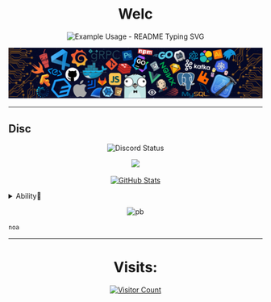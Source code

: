 <h1 align="center">
  Welc
</h1>

<p align="center">
  <img src="https://readme-typing-svg.demolab.com/?lines=Persian+Gulf!;Don't+Forget+To+Join+The+Server!&font=Fira%20Code&center=true&width=380&height=50&duration=4000&pause=1000" alt="Example Usage - README Typing SVG">
</p>

<p align="center">
  <img src="https://raw.githubusercontent.com/KevinPatel04/KevinPatel04/master/header.png" alt="s1834">
 </p>

---

## Disc

<div align="center">
  <img alt='Discord Status' src='https://lanyard.cnrad.dev/api/530257809410097162' />
</div>

<p align="center">
<img src="http://invidget.switchblade.xyz/Z8BuAbc5cX"/>
</p>

<p align="center">
  <a href="https://github.com/apanthis">
    <img height="300" width="500" src="https://github-readme-stats.vercel.app/api?username=apanthis&count_private=true&show_icons=true&theme=chartreuse-dark" alt="GitHub Stats">
  </a>
</p>

<details>
  <summary>Ability🌴</summary>
  

<p align="center">
 Dev Setup
</p>

<p align="center">
<img src="https://img.shields.io/badge/Windows-0078D6?style=flate&logo=windows&logoColor=white"> 
<img src="https://img.shields.io/badge/Chrome-EA4335.svg?&style=flat-square&logo=google-chrome&logoColor=FABC0C"> 
<img src="https://img.shields.io/badge/VS Code-3799ce?style=flat-square&logo=visual-studio-code&logoColor=007ACC">
<img src="https://img.shields.io/badge/Terminal-300a24.svg?&style=flat-square&logo=powershell&logoColor=white"> 
<img src="https://img.shields.io/badge/Ubuntu-E95420?style=flat&logo=ubuntu&logoColor=white">
</p>






<p align="center">
 Languages And Tools
</p>
<p align="center">
  <!-- For more icons please follow  https://github.com/MikeCodesDotNET/ColoredBadges -->
  <img src="https://raw.githubusercontent.com/8bithemant/8bithemant/master/svg/dev/languages/html.svg" alt="html" style="vertical-align:top; margin:4px">    
  <img src="https://raw.githubusercontent.com/8bithemant/8bithemant/master/svg/dev/languages/csharp.svg" alt="csharp" style="vertical-align:top; margin:4px">
  <img src="https://raw.githubusercontent.com/MikeCodesDotNET/ColoredBadges/master/svg/dev/frameworks/nodejs_larger.svg" alt="nodejs" style="vertical-align:top; margin:4px">
  <img src="https://raw.githubusercontent.com/8bithemant/8bithemant/master/svg/dev/languages/python.svg" alt="python" style="vertical-align:top; margin:4px">
  <img src="https://raw.githubusercontent.com/MikeCodesDotNET/ColoredBadges/master/svg/dev/languages/js.svg" alt="js" style="vertical-align:top; margin:4px">
</p>
</details>

<p align="center">
  <img src="https://media.discordapp.net/attachments/608711494279888952/1281815060074860554/b8b19493ebe9a187dbcac61ecbc1acad.gif?ex=67cb0d8d&is=67c9bc0d&hm=852e31fccc5d8e2c6e9dc06e6a360d0022a8e2ab9386d3565af8c8b940b3ba82&=" alt="pb" />
</p>

```md
noa 
```
---

<h1 align="center">Visits:</h1>

<p align="center">
  <a href="https://github.com/apanthis">
    <img src="https://profile-counter.glitch.me/apanthis/count.svg" alt="Visitor Count" />
  </a>
</p>
